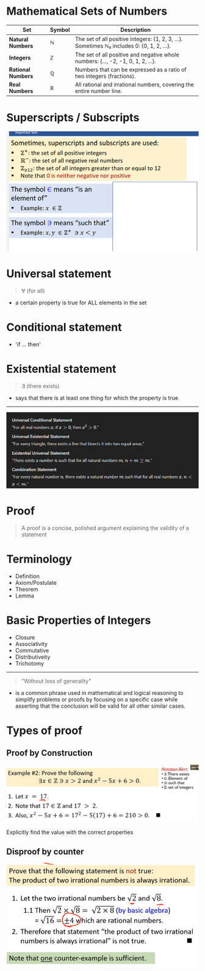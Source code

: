 # Mathematical Sets of Numbers

| **Set**              | **Symbol** | **Description**                                                                        |
| -------------------- | ---------- | -------------------------------------------------------------------------------------- |
| **Natural Numbers**  | ℕ          | The set of all positive integers: {1, 2, 3, …}. Sometimes ℕ₀ includes 0: {0, 1, 2, …}. |
| **Integers**         | ℤ          | The set of all positive and negative whole numbers: {..., -2, -1, 0, 1, 2, ...}.       |
| **Rational Numbers** | ℚ          | Numbers that can be expressed as a ratio of two integers (fractions).                  |
| **Real Numbers**     | ℝ          | All rational and irrational numbers, covering the entire number line.                  |

# Superscripts / Subscripts

![alt text](image.png)

# Universal statement

> ∀ (for all)

- a certain property is true for ALL elements in the set

# Conditional statement

- 'if ... then'

# Existential statement

> ∃ (there exists)

- says that there is at least one thing for which the property is true

---

![alt text](image-1.png)

# Proof

> A proof is a concise, polished argument explaining the validity of a statement

# Terminology

- Definition
- Axiom/Postulate
- Theorem
- Lemma

# Basic Properties of Integers

- Closure
- Associativity
- Commutative
- Distributiveity
- Trichotomy

---

> "Without loss of generality"

- is a common phrase used in mathematical and logical reasoning to simplify problems or proofs by focusing on a specific case while asserting that the conclusion will be valid for all other similar cases.

# Types of proof

## Proof by Construction

![alt text](image-2.png)

Explicitly find the value with the correct properties

## Disproof by counter

![alt text](image-3.png)
